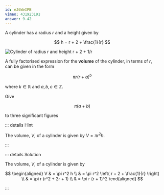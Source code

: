 ```yaml
---
id: eJ6WeIPB
vimeo: 431923191
answer: 9.42
---
```


A cylinder has a radius $r$ and a height given by

$$
h = r + 2 + \frac{1}{r}
$$

![Cylinder of radius r and height r + 2 + 1/r](/img/learn/quad-12.svg)

A fully factorised expression for the **volume** of the cylinder, in terms of
$r$, can be given in the form

$$
\pi r (r+a)^b
$$

where $k \in \mathbb{R}$ and $a,b,c \in \mathbb{Z}$.

Give

$$
\pi (a + b)
$$

to three significant figures

::: details Hint

The volume, $V,$ of a cylinder is given by $V = \pi r^2 h.$

:::

::: details Solution

The volume, $V,$ of a cylinder is given by

$$
\begin{aligned}
V
& = \pi r^2 h \\
& = \pi r^2 \left( r + 2 + \frac{1}{r} \right) \\
& = \pi r (r^2 + 2r + 1) \\
& = \pi r (r + 1)^2
\end{aligned}
$$

:::
